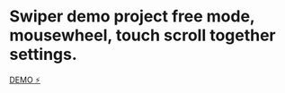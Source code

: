 # Swiper demo project free mode, mousewheel, touch scroll together settings.

[DEMO ⚡️](https://swiper-demo-15-free-mode-no-fixed-positions-cwcpap.stackblitz.io/)
